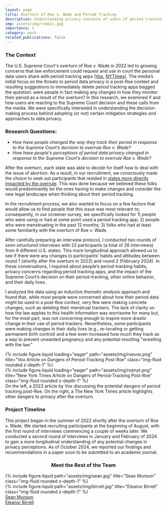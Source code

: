 ```yaml
---
layout: page
title: Overturn of Roe v. Wade and Period Tracking
description: Understanding privacy concerns of users of period tracking apps post-Roe.
img: assets/img/roepic.jpg
importance: 1
category: work
related_publications: false
---
```

<h3>The Context</h3>

The U.S. Supreme Court's overturn of Roe v. Wade in 2022 led to growing concerns that law enforcement could request and use in court the personal data users share with period tracking apps ([Vox](https://www.vox.com/recode/2022/7/6/23196809/period-apps-roe-dobbs-data-privacy-abortion), [NYTimes](https://www.nytimes.com/2022/06/30/technology/period-tracker-privacy-abortion.html)). The media’s initial focus on the threats to period data privacy in a post-Roe context and resulting suggestions to immediately delete period tracking apps begged the question: were people in fact making any changes in how they monitor their period as a result of the overturn? In this research, we examined if and how users are reacting to the Supreme Court decision and these calls from the media. We were specifically interested in understanding the decision-making process behind adopting (or not) certain mitigation strategies and approaches to data privacy.

<h3>Research Questions:</h3>

<ul>
    <li><i>How have people changed the way they track their period in response to the Supreme Court’s decision to overrule Roe v. Wade?</i></li>
    <li><i>How have people's perceptions of period data privacy changed in response to the Supreme Court’s decision to overrule Roe v. Wade?</i></li>
</ul>

After the overturn, each state was able to decide for itself how to deal with the issue of abortion. As a result, in our recruitment, we consciously made the choice to seek out participants that resided in [states more directly impacted by the overrule](https://www.nytimes.com/interactive/2024/us/abortion-laws-roe-v-wade.html). This was done because we believed these folks would predominantly be the ones having to make changes and consider the new legal landscape when thinking about their period tracking.

In the recruitment process, we also wanted to focus on a few factors that would allow us to find people that this issue was most relevant to; consequently, in our screener survey, we specifically looked for 1) people who were using or had at some point used a period tracking app; 2) people who were menstruating in the past 12 months; 3) folks who had at least some familiarity with the overturn of Roe v. Wade.

After carefully preparing an interview protocol, I conducted two rounds of *semi-structured interviews* with 22 participants (a total of 26 interviews) from 9 different U.S. states. This more longitudinal approach allowed us to see if there were any changes to participants' habits and attitudes between round 1 (shortly after the overturn in 2022) and round 2 (February 2024). In these conversations, I inquired about people’s period-tracking habits, privacy concerns regarding period tracking apps, and the impact of the Supreme Court’s decision on their period-tracking, other online behavior, and their daily lives.

I analyzed the data using an inductive *thematic analysis* approach and found that, while most people were concerned about how their period data might be used in a post-Roe context, very few were making concrete changes, such as deleting their menstrual trackers. The lack of clarity on how the law applies to this health information was worrisome for many but, for the most part, was not concerning enough to inspire more drastic change in their use of period trackers. Nevertheless, some participants were making changes in their daily lives (e.g., re-locating or getting permanent birth control) and a few even increased how much they track as a way to prevent unwanted pregnancy and any potential resulting "wrestling with the law."


<div class="row">
    <div class="col-sm mt-3 mt-md-0">
        {% include figure.liquid loading="eager" path="assets/img/roevox.png" title="Vox Article on Dangers of Period-Tracking Post-Roe" class="img-fluid rounded z-depth-1" %}
    </div>
    <div class="col-sm mt-3 mt-md-0">
        {% include figure.liquid loading="eager" path="assets/img/roenyt.png" title="New York Times Article on Dangers of Period-Tracking Post-Roe" class="img-fluid rounded z-depth-1" %}
    </div>
</div>
<div class="caption">
    On the left, a 2022 article by Vox discussing the potential dangers of period tracking post-Roe. On the right, a The New York Times article highlights other dangers to privacy after the overturn.
</div>





<h3>Project Timeline</h3>

<p>This project began in the summer of 2022 shortly after the overturn of Roe v. Wade. We started recruiting participants at the beginning of August, with the first round of interviews commencing a couple of weeks later. We conducted a second round of interviews in January and February of 2024 to gain a more longitudinal understanding of any potential changes in privacy perceptions. As of October 2024, we reported our findings and recommendations in a paper soon to be submitted to an academic journal.</p> 

<h3 align="center">Meet the Rest of the Team</h3>

<div class="container">
    <div class="row justify-content-sm-center">
        <div class="col-sm-2 mt-3 mt-md-0">
        {% include figure.liquid path="assets/img/sean.jpg" title="Sean Munson" class="img-fluid rounded z-depth-1" %}
        </div>
        <div class="col-sm-2 mt-3 mt-md-0">
        {% include figure.liquid path="assets/img/birrell.jpg" title="Eleanor Birrell" class="img-fluid rounded z-depth-1" %}
        </div>
    </div>
    <div class="row justify-content-sm-center">
        <div class="col-sm-2 mt-3 mt-md-0">
            <div class="caption"><a href="https://www.smunson.com/" target="_blank">Sean Munson</a></div>
        </div>
        <div class="col-sm-2 mt-3 mt-md-0">
            <div class="caption"><a href="https://cs.pomona.edu/~ebirrell/" target="_blank" align="center">Eleanor Birrell</a></div>
        </div>
    </div>
</div>
            

